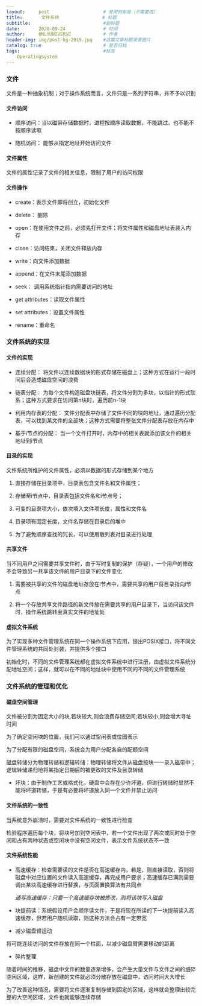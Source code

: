```yaml
---
layout:     post                    # 使用的布局（不需要改）
title:       文件系统                # 标题 
subtitle:                           #副标题
date:       2020-09-24              # 时间
author:     ONLYUNIVERSE            # 作者
header-img: img/post-bg-2015.jpg    #这篇文章标题背景图片
catalog: true                       # 是否归档
tags:                               #标签
    OperatingSystem
---
```


### 文件

文件是一种抽象机制；对于操作系统而言，文件只是一系列字符串，并不予以识别

#### 文件访问

* 顺序访问：当以磁带存储数据时，进程按顺序读取数据，不能跳过，也不能不按顺序读取

* 随机访问： 能够从指定地址开始访问文件

#### 文件属性

文件的属性记录了文件的相关信息，限制了用户的访问权限

#### 文件操作

* create：表示文件即将创立，初始化文件

* delete： 删除

* open：在使用文件之前，必须先打开文件；将文件属性和磁盘地址表装入内存

* close：访问结束，关闭文件释放内存

* write：向文件添加数据

* append：在文件末尾添加数据

* seek： 调用系统指针指向需要访问的地址

* get attributes：读取文件属性

* set attributes：设置文件属性

* rename：重命名

### 文件系统的实现

#### 文件的实现

* 连续分配： 将文件以连续数据块的形式存储在磁盘上；这种方式在运行一段时间后会造成磁盘空间的浪费

* 链表分配： 为每个文件构造磁盘块链表，将文件分割为多块，以指针的形式联系；这种方式要求在访问第n块时，遍历前n-1块

* 利用内存表的分配： 文件分配表中存储了文件不同的块的地址，通过遍历分配表，可以找到某文件的全部块；这种方式需要将整张文件分配表存放在内存中

* 基于i节点的分配： 当一个文件打开时，内存中的相关表就添加该文件的相关地址到i节点

#### 目录的实现

文件系统所维护的文件属性，必须以数据的形式存储到某个地方

1. 直接存储在目录项中，目录表包含文件名和文件属性；

2. 存储至i节点中，目录表包括文件名和i节点号；

3. 可变的目录项大小，依次填入文件项长度，属性和文件名

4. 目录项有固定长度，文件名存储在目录后的堆中

5. 为了避免顺序查找的冗长，可以使用散列表对目录进行处理

#### 共享文件

当不同用户之间需要共享文件时，由于写时复制的保护（存疑），一个用户的修改不会导致另一共享该文件的用户目录下的文件变化

1. 需要被共享的文件的磁盘地址存放在i节点中，需要共享的用户将目录指向i节点

2. 将一个存放共享文件路径的新文件放在需要共享的用户目录下，当访问该文件时，操作系统跳转至真实文件的地址处

#### 虚拟文件系统

为了实现多种文件管理系统在同一个操作系统下应用，提出POSIX接口，将不同文件管理系统的共同处封装，并提供多个接口

初始化时，不同的文件管理系统都在虚拟文件系统中进行注册，由虚拟文件系统分配地址空间；这样，就可以在不同的地址块中使用不同的不同的文件管理系统

### 文件系统的管理和优化

#### 磁盘空间管理

文件被分割为固定大小的块,若块较大,则会浪费存储空间;若块较小,则会增大寻址时间

为了确定空闲块的位置，我们可以通过空闲表或位图表示

为了分配有限的磁盘空间，系统会为用户分配各自的配额空间

磁盘转储分为物理转储和逻辑转储：物理转储将文件从磁盘按块一一录入磁带中；逻辑转储递归地将某指定日期后的被更改的文件及目录转储

* 坏块：由于制作工艺或格式化，硬盘中会存在少许坏道，但进行转储时显然不能将坏道转储，于是有必要将坏道放入同一个文件并禁止访问

#### 文件系统的一致性

当系统意外崩溃时，需要对文件系统的一致性进行检查

检验程序遍历每个块，将块号加到空闲表中，若一个文件出现了两次或同时处于空闲和占有两种状态或空闲块中没有空闲文件，表示文件系统状态不一致

#### 文件系统性能

* 高速缓存：检查需要读的文件是否在高速缓存内，若是，则直接读取，否则将磁盘中对应位置的文件读入高速缓存，再完成用户要求；高速缓存已满则需要调出某块高速缓存进行替换，与页面置换算法有共同点

    *通写高速缓存：只要一个高速缓存块被修改，则将该块写入磁盘*

* 块提前读：系统假设用户会顺序读文件，于是将现在所读的下一块提前读入高速缓存，但若用户随机读取，则这种方法会占有一定带宽

* 减少磁盘臂运动

将可能连续访问的文件存放在同一个柱面，以减少磁盘臂需要移动的距离

* 碎片整理

随着时间的推移，磁盘中文件的数量逐渐增多，会产生大量文件与文件之间的细碎空闲区域，这样，新创建的文件就必须分散存放在磁盘中，访问时间大大增长

为了改善这种情况，需要将文件逐渐复制存储到固定的区域，这样就会整理出较完整的大空闲区域，文件也就能够连续存储
